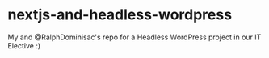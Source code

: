 # nextjs-and-headless-wordpress
My and @RalphDominisac's repo for a Headless WordPress project in our IT Elective :)
